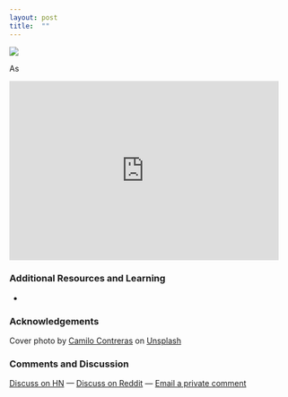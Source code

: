```yaml
---
layout: post
title:  ""
---
```

<img class="cover" src="/img/${file_name_without_md}/cover.jpg">

<span class="first-letter">A</span>s 


<div style="text-align: center">
	<iframe style="display:block;" src="https://maraoz.substack.com/embed" width="480" height="320" style="border:1px solid #EEE; background:white;" frameborder="0" scrolling="no"></iframe>
</div>

### Additional Resources and Learning
- []()

### Acknowledgements

Cover photo by <a href="https://unsplash.com/@milo_contreras?utm_source=unsplash&amp;utm_medium=referral&amp;utm_content=creditCopyText">Camilo Contreras</a> on <a href="https://unsplash.com/?utm_source=unsplash&amp;utm_medium=referral&amp;utm_content=creditCopyText">Unsplash</a>

### Comments and Discussion
[Discuss on HN]() — [Discuss on Reddit]() — [Email a private comment](mailto:contact@maraoz.com)

